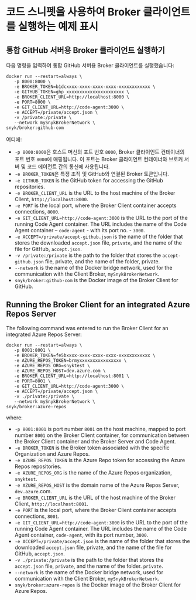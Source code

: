 # 코드 스니펫을 사용하여 Broker 클라이언트를 실행하는 예제 표시

## 통합 GitHub 서버용 Broker 클라이언트 실행하기

다음 명령을 입력하여 통합 GitHub 서버용 Broker 클라이언트를 실행했습니다:

```
docker run --restart=always \
   -p 8000:8000 \
   -e BROKER_TOKEN=b1dcxxxx-xxxx-xxxx-xxxx-xxxxxxxxxxxx \
   -e GITHUB_TOKEN=ghp_xxxxxxxxxxxxxxxxxxxxxx \
   -e BROKER_CLIENT_URL=http://localhost:8000 \
   -e PORT=8000 \
   -e GIT_CLIENT_URL=http://code-agent:3000 \
   -e ACCEPT=/private/accept.json \
   -v /private:/private \
   --network mySnykBrokerNetwork \
snyk/broker:github-com
```

어디에:

* `-p 8000:8000`은 호스트 머신의 포트 번호 `8000`, Broker 클라이언트 컨테이너의 포트 번호 `8000`에 매핑됩니다. 이 포트는 Broker 클라이언트 컨테이너와 브로커 서버 및 코드 에이전트 간의 통신에 사용됩니다.
* `-e BROKER_TOKEN`은 특정 조직 및 GitHub와 연결된 Broker 토큰입니다.
* `-e GITHUB_TOKEN` is the GitHub token for accessing the GitHub repositories.
* `-e BROKER_CLIENT_URL` is the URL to the host machine of the Broker Client, `http://localhost:8000`.
* `-e PORT` is the local port, where the Broker Client container accepts connections, `8000`.
* `-e GIT_CLIENT_URL=http://code-agent:3000` is the URL to the port of the running Code Agent container. The URL includes the name of the Code Agent container – `code-agent` - with its port no. - `3000`.
* `-e ACCEPT=/private/accept-github.json` is the name of the folder that stores the downloaded `accept.json` file, `private`, and the name of the file for GitHub, `accept.json`.
* `-v /private:/private` is the path to the folder that stores the `accept-github.json` file, private, and the name of the folder, private.
* `--network` is the name of the Docker bridge network, used for the communication with the Client Broker, `mySnykBrokerNetwork`.
* `snyk/broker:github-com` is the Docker image of the Broker Client for GitHub.

## **Running the Broker Client for an integrated Azure Repos Server**

The following command was entered to run the Broker Client for an integrated Azure Repos Server:

```
docker run --restart=always \
   -p 8001:8001 \
   -e BROKER_TOKEN=fe5bxxxx-xxxx-xxxx-xxxx-xxxxxxxxxxxx \
   -e AZURE_REPOS_TOKEN=brmyxxxxxxxxxxxxxxxx \
   -e AZURE_REPOS_ORG=snyktest \
   -e AZURE_REPOS_HOST=dev.azure.com \
   -e BROKER_CLIENT_URL=http://localhost:8001 \
   -e PORT=8001 \
   -e GIT_CLIENT_URL=http://code-agent:3000 \
   -e ACCEPT=/private/accept.json \
   -v ./private:/private \
   --network mySnykBrokerNetwork \
snyk/broker:azure-repos
```

where:

* `-p 8001:8001` is port number `8001` on the host machine, mapped to port number `8001` on the Broker Client container, for communication between the Broker Client container and the Broker Server and Code Agent.
* `-e BROKER_TOKEN` is the Broker token associated with the specific Organization and Azure Repos.
* `-e AZURE_REPOS_TOKEN` is the Azure Repo token for accessing the Azure Repos repositories.
* `-e AZURE_REPOS_ORG` is the name of the Azure Repos organization, `snyktest`.
* `-e AZURE_REPOS_HOST` is the domain name of the Azure Repos Server, `dev.azure`.com.
* `-e BROKER_CLIENT_URL` is the URL of the host machine of the Broker Client, `http://localhost:8001`.
* `-e PORT` is the local port, where the Broker Client container accepts connections, `8001`.
* `-e GIT_CLIENT_URL=http://code-agent:3000` is the URL to the port of the running Code Agent container. The URL includes the name of the Code Agent container, `code-agent`, with its port number, `3000`.
* `-e ACCEPT=/private/accept.json` is the name of the folder that stores the downloaded `accept.json` file, private, and the name of the file for GitHub, `accept.json`.
* `-v ./private:/private` is the path to the folder that stores the `accept.json` file, `private`, and the name of the folder. `private`.
* `--network` is the name of the Docker bridge network, used for communication with the Client Broker, `mySnykBrokerNetwork`.
* `snyk/broker:azure-repos` is the Docker image of the Broker Client for Azure Repos.
